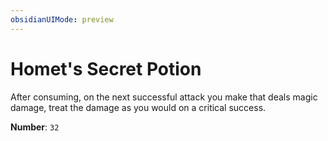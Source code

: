 ```yaml
---
obsidianUIMode: preview
---
```

# Homet's Secret Potion

After consuming, on the next successful attack you make that deals magic damage, treat the damage as you would on a critical success.

**Number**: `32`
